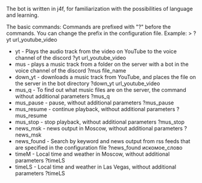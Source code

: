 The bot is written in j4f, for familiarization with the possibilities of language and learning.

The basic commands:
Commands are prefixed with "?" before the commands. You can change the prefix in the configuration file.
Example: > ?yt url_youtube_video
- yt - Plays the audio track from the video on YouTube to the voice channel of the discord
  ?yt url_youtube_video
- mus - plays a music track from a folder on the server with a bot in the voice channel of the discord
  ?mus file_name 
- down_yt - downloads a music track from YouTube, and places the file on the server in the bot directory
  ?down_yt url_youtube_video
- mus_q - To find out what music files are on the server, the command without additional parameters
  ?mus_q
- mus_pause - pause, without additional parameters
  ?mus_pause
- mus_resume - continue playback, without additional parameters 
  ?mus_resume
- mus_stop - stop playback, without additional parameters
  ?mus_stop
- news_msk - news output in Moscow, without additional parameters
  ?news_msk
- news_found - Search by keyword and news output from rss feeds that are specified in the configuration file
  ?news_found искомое_слово
- timeM - Local time and weather in Moscow, without additional parameters
  ?timeLS
- timeLS - Local time and weather in Las Vegas, without additional parameters
  ?timeLS

